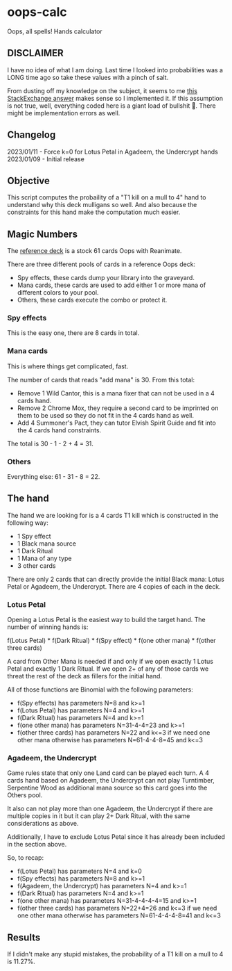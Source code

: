# oops-calc
Oops, all spells! Hands calculator

## DISCLAIMER
I have no idea of what I am doing. Last time I looked into probabilities was a LONG time ago so take these values with a pinch of salt.

From dusting off my knowledge on the subject, it seems to me [this StackExchange answer](https://boardgames.stackexchange.com/questions/23212/whats-the-probability-of-having-a-combo-on-the-first-turn-in-mtg) makes sense so I implemented it. If this assumption is not true, well, everything coded here is a giant load of bullshit 🙂. There might be implementation errors as well.

## Changelog
2023/01/11 - Force k=0 for Lotus Petal in Agadeem, the Undercrypt hands
2023/01/09 - Initial release

## Objective
This script computes the probaility of a "T1 kill on a mull to 4" hand to understand why this deck mulligans so well. And also because the constraints for this hand make the computation much easier.

## Magic Numbers
The [reference deck](Oops.txt) is a stock 61 cards Oops with Reanimate.

There are three different pools of cards in a reference Oops deck:
 - Spy effects, these cards dump your library into the graveyard.
 - Mana cards, these cards are used to add either 1 or more mana of different colors to your pool.
 - Others, these cards execute the combo or protect it.

### Spy effects
This is the easy one, there are 8 cards in total.

### Mana cards
This is where things get complicated, fast.

The number of cards that reads "add mana" is 30. From this total:
 - Remove 1 Wild Cantor, this is a mana fixer that can not be used in a 4 cards hand.
 - Remove 2 Chrome Mox, they require a second card to be imprinted on them to be used so they do not fit in the 4 cards hand as well.
 - Add 4 Summoner's Pact, they can tutor Elvish Spirit Guide and fit into the 4 cards hand constraints.

The total is 30 - 1 - 2 + 4 = 31.

### Others
Everything else: 61 - 31 - 8 = 22.

## The hand
The hand we are looking for is a 4 cards T1 kill which is constructed in the following way:
 - 1 Spy effect
 - 1 Black mana source
 - 1 Dark Ritual
 - 1 Mana of any type
 - 3 other cards

There are only 2 cards that can directly provide the initial Black mana: Lotus Petal or Agadeem, the Undercrypt. There are 4 copies of each in the deck.

### Lotus Petal
Opening a Lotus Petal is the easiest way to build the target hand. The number of winning hands is:

f(Lotus Petal) * f(Dark Ritual) * f(Spy effect) * f(one other mana) * f(other three cards)

A card from Other Mana is needed if and only if we open exactly 1 Lotus Petal and exactly 1 Dark Ritual. If we open 2+ of any of those cards we threat the rest of the deck as fillers for the initial hand.

All of those functions are Binomial with the following parameters:
 - f(Spy effects) has parameters N=8 and k>=1
 - f(Lotus Petal) has parameters N=4 and k>=1
 - f(Dark Ritual) has parameters N=4 and k>=1
 - f(one other mana) has parameters N=31-4-4=23 and k>=1
 - f(other three cards) has parameters N=22 and k<=3 if we need one other mana otherwise has parameters N=61-4-4-8=45 and k<=3

### Agadeem, the Undercrypt
Game rules state that only one Land card can be played each turn. A 4 cards hand based on Agadeem, the Undercrypt can not play Turntimber, Serpentine Wood as additional mana source so this card goes into the Others pool.

It also can not play more than one Agadeem, the Undercrypt if there are multiple copies in it but it can play 2+ Dark Ritual, with the same considerations as above.

Additionally, I have to exclude Lotus Petal since it has already been included in the section above.

So, to recap:
 - f(Lotus Petal) has parameters N=4 and k=0
 - f(Spy effects) has parameters N=8 and k>=1
 - f(Agadeem, the Undercrypt) has parameters N=4 and k>=1
 - f(Dark Ritual) has parameters N=4 and k>=1
 - f(one other mana) has parameters N=31-4-4-4-4=15 and k>=1
 - f(other three cards) has parameters N=22+4=26 and k<=3 if we need one other mana otherwise has parameters N=61-4-4-4-8=41 and k<=3

## Results
If I didn't make any stupid mistakes, the probability of a T1 kill on a mull to 4 is 11.27%.

